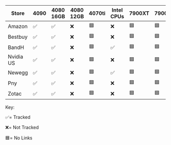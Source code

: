 | Store     | 4090 | 4080 16GB | 4080 12GB | 4070ti  | Intel CPUs | 7900XT | 7900XTX |
|-----------|--------------------|-----------|--------|-----------|------------|----------|-------------|
| Amazon    | :white_check_mark: | :white_check_mark: | :x:                | :blue_square: |  :x:                | :blue_square: | :blue_square: |
| Bestbuy   | :white_check_mark: | :white_check_mark: | :x:                |  :blue_square: | :x:                | :blue_square: | :blue_square: |
| BandH     | :white_check_mark: | :white_check_mark: | :x:                | :blue_square: |  :white_check_mark: | :blue_square: | :blue_square: |
| Nvidia US | :white_check_mark: | :white_check_mark: | :x:                | :blue_square: |  :x:                | :blue_square: | :blue_square: |
| Newegg    | :white_check_mark: | :white_check_mark: | :x:                | :blue_square: |  :white_check_mark: | :blue_square: | :blue_square: |
| Pny       | :white_check_mark: | :white_check_mark: | :x:                | :blue_square: |  :x:                | :blue_square: | :blue_square: |
| Zotac     | :white_check_mark: | :white_check_mark: | :x:                | :blue_square: |  :x:                | :blue_square: | :blue_square: |


Key:

:white_check_mark:= Tracked

:x:= Not Tracked

:blue_square:= No Links
